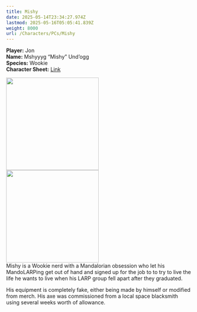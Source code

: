 ```yaml
---
title: Mishy
date: 2025-05-14T23:34:27.974Z
lastmod: 2025-05-16T05:05:41.839Z
weight: 8000
url: /Characters/PCs/Mishy
---
```

**Player:** Jon\
**Name:** Mshyyyg “Mishy” Und’ogg\
**Species:** Wookie\
**Character Sheet:** [Link](https://docs.google.com/document/d/1kSD2lLqSsBQ04c3P7INe-KPUsHVJcQLJIGgUZGsDXEg/edit?tab=t.0)

<img src="/ob/Images/Mishy%20Portrait%201.png" width="250px">\
<img src="/ob/Images/Mishy%20Portrait%202.png" width="250px">\
Mishy is a Wookie nerd with a Mandalorian obsession who let his MandoLARPing get out of hand and signed up for the job to to try to live the life he wants to live when his LARP group fell apart after they graduated.

His equipment is completely fake, either being made by himself or modified from merch. His axe was commissioned from a local space blacksmith using several weeks worth of allowance.
